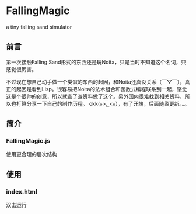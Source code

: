 # FallingMagic

a tiny falling sand simulator

## 前言

第一次接触Falling Sand形式的东西还是玩Noita，只是当时不知道这个名词，只感觉很厉害。

不过现在想自己动手做一个类似的东西的起因，和Noita还真没关系（￣▽￣），真正的起因是看到Lisp。很容易把Noita的法术组合和函数式编程联系到一起，感觉这是个很帅的创意，所以就查了查资料做了这个。另外国内很难找到相关资料，所以也打算分享一下自己的制作历程。 okk(๑>؂<๑），有了开端，后面随缘更新。。。

## 简介

### FallingMagic.js

使用更合理的层次结构

## 使用

### index.html

双击运行